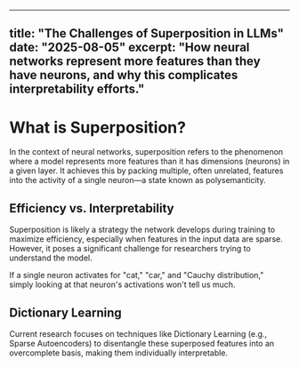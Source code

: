 
---
title: "The Challenges of Superposition in LLMs"
date: "2025-08-05"
excerpt: "How neural networks represent more features than they have neurons, and why this complicates interpretability efforts."
---

# What is Superposition?

In the context of neural networks, superposition refers to the phenomenon where a model represents more features than it has dimensions (neurons) in a given layer. It achieves this by packing multiple, often unrelated, features into the activity of a single neuron—a state known as polysemanticity.

## Efficiency vs. Interpretability

Superposition is likely a strategy the network develops during training to maximize efficiency, especially when features in the input data are sparse. However, it poses a significant challenge for researchers trying to understand the model.

If a single neuron activates for "cat," "car," and "Cauchy distribution," simply looking at that neuron's activations won't tell us much.

## Dictionary Learning

Current research focuses on techniques like Dictionary Learning (e.g., Sparse Autoencoders) to disentangle these superposed features into an overcomplete basis, making them individually interpretable.
